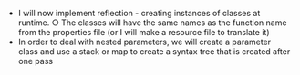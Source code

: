 - I will now implement reflection - creating instances of classes at runtime.
		○ The classes will have the same names as the function name from the properties file (or I will make a resource file to translate it)
- In order to deal with nested parameters, we will create a parameter class and use a stack or map to create a syntax tree that is created after one pass